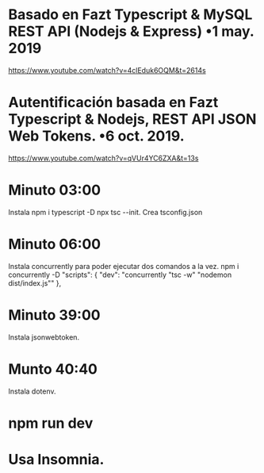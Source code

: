 # Basado en Fazt Typescript & MySQL REST API (Nodejs & Express) •1 may. 2019
https://www.youtube.com/watch?v=4clEduk6OQM&t=2614s

# Autentificación basada en Fazt Typescript & Nodejs, REST API JSON Web Tokens. •6 oct. 2019.
https://www.youtube.com/watch?v=qVUr4YC6ZXA&t=13s

# Minuto 03:00
Instala npm i typescript -D
npx tsc --init. 
Crea tsconfig.json

# Minuto 06:00 
Instala concurrently para poder ejecutar dos comandos a la vez.
npm i concurrently -D
"scripts": {
    "dev": "concurrently \"tsc -w\" \"nodemon dist/index.js\""
  },

# Minuto 39:00
 Instala jsonwebtoken.

 # Munto 40:40
 Instala dotenv.




# npm run dev

# Usa Insomnia.


